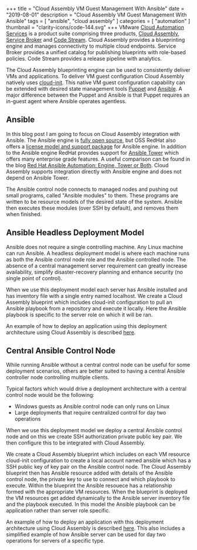 +++
title = "Cloud Assembly VM Guest Management With Ansible"
date = "2019-08-01"
description = "Cloud Assembly VM Guest Management With Ansible"
tags = [
    "ansible",
    "cloud assembly"
]
categories = [
    "automation"
]
thumbnail = "clarity-icons/code-144.svg"
+++
VMware [Cloud Automation Services](https://cloud.vmware.com/cloud-automation-services) is a product suite comprising three products, [Cloud Assembly](https://cloud.vmware.com/cloud-assembly), [Service Broker](https://cloud.vmware.com/service-broker) and [Code Stream](https://cloud.vmware.com/code-stream). Cloud Assembly provides a blueprinting engine and manages connectivity to multiple cloud endpoints. Service Broker provides a unified catalog for publishing blueprints with role-based policies. Code Stream provides a release pipeline with analytics.

The Cloud Assembly blueprinting engine can be used to consistently deliver VMs and applications.  To deliver VM guest configuration Cloud Assembly natively uses [cloud-init](https://cloudinit.readthedocs.io/en/latest/). This native VM guest configuration capability can be extended with desired state management tools [Puppet](https://puppet.com/) and [Ansible](https://www.ansible.com/). A major difference between the Puppet and Ansible is that Puppet requires an in-guest agent where Ansible operates agentless.

## Ansible
In this blog post I am going to focus on Cloud Assembly integration with Ansible.  The Ansible engine is [fully open source](https://github.com/ansible/ansible), but OSS RedHat also offers a [license model and support package](https://www.ansible.com/products/engine) for Ansible engine. In addition to the Ansible engine RedHat provides support for [Ansible Tower](https://www.ansible.com/products/tower) which offers many enterprise grade features. A useful comparison can be found in the blog [Red Hat Ansible Automation: Engine, Tower or Both](https://www.ansible.com/blog/red-hat-ansible-automation-engine-vs-tower). Cloud Assembly supports integration directly with Ansible engine and does not depend on Ansible Tower.

The Ansible control node connects to managed nodes and pushing out small programs, called "Ansible modules" to them. These programs are written to be resource models of the desired state of the system. Ansible then executes these modules (over SSH by default), and removes them when finished.

## Ansible Headless Deployment Model
Ansible does not require a single controlling machine. Any Linux machine can run Ansible. A headless deployment model is where each machine runs as both the Ansible control node role and the Ansible controlled node. The absence of a central management server requirement can greatly increase availability, simplify disaster-recovery planning and enhance security (no single point of control).

When we use this deployment model each server has Ansible installed and has inventory file with a single entry named localhost. We create a Cloud Assembly blueprint which includes cloud-init configuration to pull an Ansible playbook from a repository and execute it locally. Here the Ansible playbook is specific to the server role on which it will be ran.

An example of how to deploy an application using this deployment architecture using Cloud Assembly is described [here](https://github.com/darrylcauldwell/titoAnsibleHeadless).

## Central Ansible Control Node
While running Ansible without a central control node can be useful for some deployment scenarios, others are better suited to having a central Ansible controller node controlling multiple clients.

Typical factors which would drive a deployment architecture with a central control node would be the following:

* Windows guests as Ansible control node can only runs on Linux
* Large deployments that require centralized control for day two operations

When we use this deployment model we deploy a central Ansible control node and on this we create SSH authorization private public key pair. We then configure this to be integrated with Cloud Assembly.

We create a Cloud Assembly blueprint which includes on each VM resource cloud-init configuration to create a local account named ansible which has a SSH public key of key pair on the Ansible control node. The Cloud Assembly blueprint then has Ansible resource added with details of the Ansible control node, the private key to use to connect and which playbook to execute. Within the blueprint the Ansible resouece has a relationship formed with the appropriate VM resources. When the blueprint is deployed the VM resources get added dynamically to the Ansible server inventory file and the playbook executed. In this model the Ansible playbook can be application rather than server role specific.

An example of how to deploy an application with this deployment architecture using Cloud Assembly is described [here](https://github.com/darrylcauldwell/titoAnsible).  This also includes a simplified example of how Ansible server can be used for day two operations for servers of a specific type.